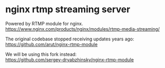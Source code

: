 # nginx rtmp streaming server

Powered by RTMP module for nginx.  
https://www.nginx.com/products/nginx/modules/rtmp-media-streaming/
  
The original codebase stopped receiving updates years ago:  
https://github.com/arut/nginx-rtmp-module

We will be using this fork instead:  
https://github.com/sergey-dryabzhinsky/nginx-rtmp-module

